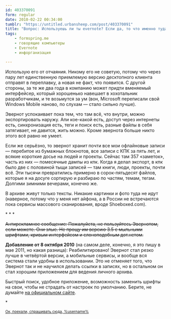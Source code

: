 ```yaml
---
id: 403370091
form: regular
date: 2010-02-22 00:34:00
tumblr: "https://untitled.urbansheep.com/post/403370091"
title: "Вопрос: Используешь ли ты evernote? Если да, то что именно туда идет?"
tags:
    - formspring.me
    - говорящие компьютеры
    - Evernote
    - инфорганизация

---
```


<p class="formspringmeAnswer">Использую его от отчаяния. Никому его не советую, потому что через пару лет единственную приемлемую версию десктопного клиента отправят в переплавку, а новая не факт, что появится. С другой стороны, за те же два года в компанию может придти вменяемый интерфейсер, который хорошенько навешает в хохотальник разработчикам, и те возьмутся за ум (вон, Microsoft переписали свой Windows Mobile наново, по слухам — стало сильно лучше).</p>

<p>Эвернот успокаивает пока тем, что там всё, что внутри, можно экспортировать наружу. Апи кое-какой есть, доступ через интернеты есть, синхронизация есть, теги и поиск есть, разные файлы в себя затягивает, не давится, жить можно. Кроме эвернота больше никто этого всё равно не умеет.</p>

<p>Если же серьёзно, то эвернот хранит почти все мои офлайновые записи — перебитое из бумажных блокнотов, все записи с КПК за пять лет, и всякие короткие досье на людей и проекты. Сейчас там 357 «заметок», часть из них — помесячные дампы из кпк. Когда я делал экспорт, в кпк было две с половиной тыщи записей — там книги, люди, проекты, почти всё. Эти тысячи превратились примерно в сорок-пятьдесят файлов, которые я на досуге сортирую и разбираю по частям, темам, тегам. Долгими зимними вечерами, конечно же.</p>

<p>В архиве живут только тексты. Никакие картинки и фото туда не идут (наверное, потому что у меня нет айфона, а в России не встречаются пока сервисы массового сканирования, вроде Shoeboxed.com).</p>

<p>* * *</p>

<p><s>Антирекламное сообщение: Пожалуйста, не пользуйтесь Эвернотом, если можете. Они злые. Не прощу им версию 3.5 с мыльными шрифтами, кривым интерфейсом и слоноподобным дот.нетом.</s></p>

<p><strong>Добавление от 8 октября 2010</strong> (на самом деле, конечно, я это пишу в мае 2011, но какая разница): Реабилитировано! Эвернот стал резко лучше в четвёртой версии, а мобильные сервисы, и вообще вся система стали удобны в использовании. Это не отменяет того, что Эвернот так и не научился делать ссылки в записях, но в остальном он стал хорошим приложением для ведения личного архива.</p>

<p>Быстрый поиск, удобное приложение, возможность заменить шрифты на свои, чтобы не страдать от настроек по умолчанию. Берите, не думайте <a href="http://www.evernote.com/about/download/">на официальном сайте</a>.</p>

<p>*</p>

<p class="formspringmeFooter"><small><a href="http://formspring.me/urbansheep">Ок, поехали, спрашивать сюда, %username%</a></small></p>

